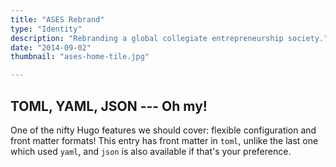 ```yaml
---
title: "ASES Rebrand"
type: "Identity"
description: "Rebranding a global collegiate entrepreneurship society."
date: "2014-09-02"
thumbnail: "ases-home-tile.jpg"

---
```


TOML, YAML, JSON --- Oh my!
-------------------------

One of the nifty Hugo features we should cover: flexible configuration and front matter formats! This entry has front
matter in `toml`, unlike the last one which used `yaml`, and `json` is also available if that's your preference.
